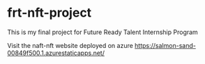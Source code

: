 # frt-nft-project
This is my final project for Future Ready Talent Internship Program

Visit the naft-nft website deployed on azure
https://salmon-sand-00849f500.1.azurestaticapps.net/
